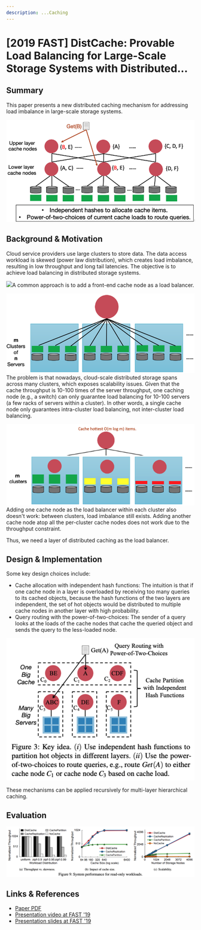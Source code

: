 ```yaml
---
description: ...Caching
---
```


# \[2019 FAST] DistCache: Provable Load Balancing for Large-Scale Storage Systems with Distributed...

## Summary

This paper presents a new distributed caching mechanism for addressing load imbalance in large-scale storage systems.

![](<../../.gitbook/assets/Screen Shot 2022-07-03 at 10.41.36 PM.png>)

## Background & Motivation

Cloud service providers use large clusters to store data. The data access workload is skewed (power law distribution), which creates load imbalance, resulting in low throughput and long tail latencies. The objective is to achieve load balancing in distributed storage systems.

![](../../.gitbook/assets/IMG\_49EC455512C4-1.jpeg)A common approach is to add a front-end cache node as a load balancer.&#x20;

![](<../../.gitbook/assets/Screen Shot 2022-07-03 at 10.04.17 PM.png>)The problem is that nowadays, cloud-scale distributed storage spans across many clusters, which exposes scalability issues. Given that the cache throughput is 10-100 times of the server throughput, one caching node (e.g., a switch) can only guarantee load balancing for 10-100 servers (a few racks of servers within a cluster). In other words, a single cache node only guarantees intra-cluster load balancing, not inter-cluster load balancing.

![](<../../.gitbook/assets/Screen Shot 2022-07-03 at 10.07.36 PM.png>)Adding one cache node as the load balancer within each cluster also doesn't work: between clusters, load imbalance still exists. Adding another cache node atop all the per-cluster cache nodes does not work due to the throughput constraint.

Thus, we need a layer of distributed caching as the load balancer.

## Design & Implementation

Some key design choices include:

* Cache allocation with independent hash functions: The intuition is that if one cache node in a layer is overloaded by receiving too many queries to its cached objects, because the hash functions of the two layers are independent, the set of hot objects would be distributed to multiple cache nodes in another layer with high probability.
* Query routing with the power-of-two-choices: The sender of a query looks at the loads of the cache nodes that cache the queried object and sends the query to the less-loaded node.

![](<../../.gitbook/assets/Screen Shot 2022-07-03 at 10.34.42 PM.png>)

These mechanisms can be applied recursively for multi-layer hierarchical caching.

## Evaluation

![](<../../.gitbook/assets/Screen Shot 2022-07-03 at 10.32.07 PM.png>)

## Links & References

* [Paper PDF](https://www.usenix.org/system/files/fast19-liu.pdf)
* [Presentation video at FAST '19](https://www.youtube.com/watch?v=iLsBC1yjH40)
* [Presentation slides at FAST '19](https://www.usenix.org/sites/default/files/conference/protected-files/fast19\_slides\_liu.pdf)
